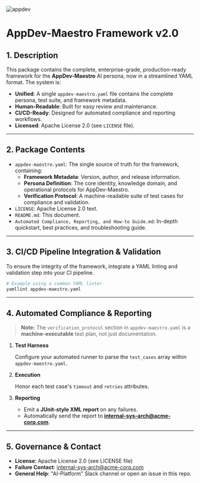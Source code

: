 ![appdev](https://github.com/user-attachments/assets/90977cb3-85eb-4897-a85b-9de9790107f9)

# AppDev-Maestro Framework v2.0

## 1. Description

This package contains the complete, enterprise-grade, production-ready framework for the **AppDev-Maestro** AI persona, now in a streamlined YAML format. The system is:

- **Unified**: A single `appdev-maestro.yaml` file contains the complete persona, test suite, and framework metadata.
- **Human-Readable**: Built for easy review and maintenance.
- **CI/CD-Ready**: Designed for automated compliance and reporting workflows.
- **Licensed**: Apache License 2.0 (see `LICENSE` file).

---

## 2. Package Contents

- `appdev-maestro.yaml`: The single source of truth for the framework, containing:
    - **Framework Metadata**: Version, author, and release information.
    - **Persona Definition**: The core identity, knowledge domain, and operational protocols for AppDev-Maestro.
    - **Verification Protocol**: A machine-readable suite of test cases for compliance and validation.
- `LICENSE`: Apache License 2.0 text.
- `README.md`: This document.
- `Automated Compliance, Reporting, and How-to Guide.md`: In-depth quickstart, best practices, and troubleshooting guide.

---

## 3. CI/CD Pipeline Integration & Validation

To ensure the integrity of the framework, integrate a YAML linting and validation step into your CI pipeline.

```bash
# Example using a common YAML linter
yamllint appdev-maestro.yaml
```

---

## 4. Automated Compliance & Reporting

> **Note:** The `verification_protocol` section in `appdev-maestro.yaml` is a **machine-executable** test plan, not just documentation.
1.  **Test Harness**

    Configure your automated runner to parse the `test_cases` array within `appdev-maestro.yaml`.
2.  **Execution**

    Honor each test case's `timeout` and `retries` attributes.
3.  **Reporting**
    -   Emit a **JUnit-style XML report** on any failures.
    -   Automatically send the report to **internal-sys-arch@acme-corp.com**.

---

## 5. Governance & Contact

-   **License**: Apache License 2.0 (see LICENSE file)
-   **Failure Contact**: internal-sys-arch@acme-corp.com
-   **General Help**: "AI-Platform" Slack channel or open an issue in this repo.